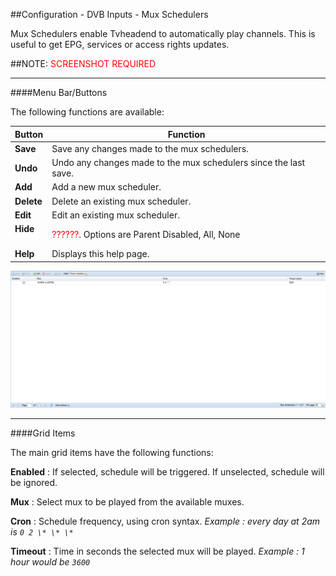 ##Configuration - DVB Inputs - Mux Schedulers

Mux Schedulers enable Tvheadend to automatically play channels. This is
useful to get EPG, services or access rights updates.

##NOTE: <font color=red>SCREENSHOT REQUIRED</font>

---

####Menu Bar/Buttons

The following functions are available:

Button            | Function
------------------|---------
**Save**          | Save any changes made to the mux schedulers.
**Undo**          | Undo any changes made to the mux schedulers since the last save.
**Add**           | Add a new mux scheduler.
**Delete**        | Delete an existing mux scheduler.
**Edit**          | Edit an existing mux scheduler.
**Hide <option>** | <font color=red>??????</font>. Options are Parent Disabled, All, None
**Help**          | Displays this help page. 

!['Mux Schedulers \'Add\' Dialog' Tab](docresources/configdvbmuxsched.png)

---

####Grid Items

The main grid items have the following functions:

**Enabled**
: If selected, schedule will be triggered. If unselected, schedule will be
  ignored.

**Mux**
: Select mux to be played from the available muxes.

**Cron**
: Schedule frequency, using cron syntax. *Example : every day at 2am is `0 2 \* \* \*`*

**Timeout**
: Time in seconds the selected mux will be played. *Example : 1 hour would be `3600`*
